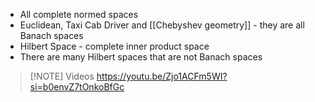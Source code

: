 - All complete normed spaces
- Euclidean, Taxi Cab Driver and [[Chebyshev geometry]]  - they are all Banach spaces
- Hilbert Space - complete inner product space
- There are many Hilbert spaces that are not Banach spaces


> [!NOTE] Videos
> https://youtu.be/Zjo1ACFm5WI?si=b0envZ7tOnkoBfGc


